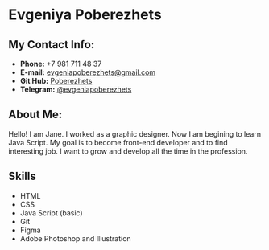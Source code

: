 # **Evgeniya Poberezhets**
## **My Contact Info:**

* **Phone:** +7 981 711 48 37
* **E-mail:** evgeniapoberezhets@gmail.com
* **Git Hub:** [Poberezhets](https://github.com/Poberezhets)
* **Telegram:** [@evgeniapoberezhets](https://t.me/evgeniapoberezhets)



## **About Me:**

Hello! I am Jane. I worked as a graphic designer. Now I am begining to learn Java Script. My goal is to become front-end developer and to find interesting job. I want to grow and develop all the time in the profession.



## **Skills**

* HTML
* CSS
* Java Script (basic)
* Git
* Figma
* Adobe Photoshop and Illustration



